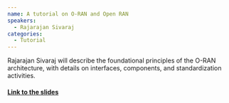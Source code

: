 ```yaml
---
name: A tutorial on O-RAN and Open RAN
speakers:
  - Rajarajan Sivaraj
categories:
  - Tutorial
---
```


Rajarajan Sivaraj will describe the foundational principles of the O-RAN architecture, with details on interfaces, components, and standardization activities.

#### [Link to the slides](/open-5g-forum/assets/pdf/o-ran-tutorial-raj.pdf)